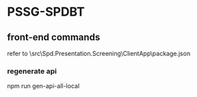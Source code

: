 # PSSG-SPDBT

## front-end commands
refer to \src\Spd.Presentation.Screening\ClientApp\package.json
### regenerate api 
npm run gen-api-all-local
